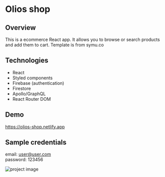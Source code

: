 # Olios shop

## Overview

This is a ecommerce React app. It allows you to browse or search products and add them to cart. Template is from symu.co

## Technologies

- React
- Styled components
- Firebase (authentication)
- Firestore
- Apollo/GraphQL
- React Router DOM

## Demo

https://olios-shop.netlify.app

## Sample credentials 
email: user@user.com\
password: 123456

![project image](https://i.imgur.com/VbetyWU.png)
